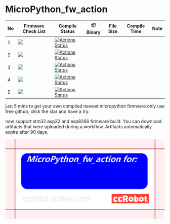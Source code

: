 # MicroPython_fw_action

| No 	| Firmware Check List                                  	| Compile Status                                                                                                                                                                                                         	| 📦Binary 	| File Size 	| Compile Time 	| Note 	|
|----	|------------------------------------------------------	|------------------------------------------------------------------------------------------------------------------------------------------------------------------------------------------------------------------------	|------------	|-----------	|--------------	|------	|
| 1  	| ![](https://img.shields.io/badge/STM32-blue)         	| [![Actions Status](https://github.com/ccccmagicboy/MicroPython_fw_action/workflows/STM32_BUILD/badge.svg)](https://github.com/ccccmagicboy/MicroPython_fw_action/actions?query=workflow%3ASTM32_BUILD)                 	|            	|           	|              	|      	|
| 2  	| ![](https://img.shields.io/badge/ESP32-blue)         	| [![Actions Status](https://github.com/ccccmagicboy/MicroPython_fw_action/workflows/ESP32_BUILD/badge.svg)](https://github.com/ccccmagicboy/MicroPython_fw_action/actions?query=workflow%3AESP32_BUILD)                 	|            	|           	|              	|      	|
| 3  	| ![](https://img.shields.io/badge/ESP8266-blue)       	| [![Actions Status](https://github.com/ccccmagicboy/MicroPython_fw_action/workflows/ESP8266_BUILD/badge.svg)](https://github.com/ccccmagicboy/MicroPython_fw_action/actions?query=workflow%3AESP8266_BUILD)             	|            	|           	|              	|      	|
| 4  	| ![](https://img.shields.io/badge/x86-blue)           	| [![Actions Status](https://github.com/ccccmagicboy/MicroPython_fw_action/workflows/x86_BUILD/badge.svg)](https://github.com/ccccmagicboy/MicroPython_fw_action/actions?query=workflow%3Amx86_BUILD)                    	|            	|           	|              	|      	|
| 5  	| ![](https://img.shields.io/badge/mpy_cross_win-blue) 	| [![Actions Status](https://github.com/ccccmagicboy/MicroPython_fw_action/workflows/mpy-cross_win_BUILD/badge.svg)](https://github.com/ccccmagicboy/MicroPython_fw_action/actions?query=workflow%3Ampy-cross_win_BUILD) 	|            	|           	|              	|      	|

just 5 mins to get your own compiled newest micropython firmware only use free github, click the star and have a try.

now support stm32 esp32 and esp8266 firmware build. You can download artifacts that were uploaded during a workflow. Artifacts automatically expire after 90 days.

![](MicroPython_fw_action_card.png)


